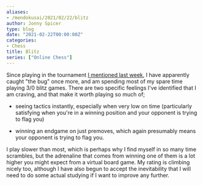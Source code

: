```yaml
---
aliases:
- /mendokusai/2021/02/22/blitz
author: Jonny Spicer
type: blog
date: "2021-02-22T00:00:00Z"
categories:
- Chess
title: Blitz
series: ["Online Chess"]
---
```

Since playing in the tournament [I mentioned last week,](/blog/online-chess-tournaments) I have apparently caught "the bug" once more, and am
spending most of my spare time playing 3/0 blitz games. There are two specific feelings I've identified that I am craving, and that make it worth playing so much of;

- seeing tactics instantly, especially when very low on time (particularly satisfying when you're in a winning position and your opponent is trying to flag you)

- winning an endgame on just premoves, which again presumably means your opponent is trying to flag you.

I play slower than most, which is perhaps why I find myself in so many time scrambles, but the adrenaline that comes from winning one of them is a lot higher you might expect from a
virtual board game. My rating is climbing nicely too, although I have also begun to accept the inevitability that I will need to do some actual studying if I want to improve any
further.

